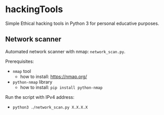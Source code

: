# hackingTools

Simple Ethical hacking tools in Python 3 for personal educative purposes. 

## Network scanner

Automated network scanner with nmap: ```network_scan.py```.

Prerequisites:

- ```nmap``` tool
	- how to install: https://nmap.org/
- ```python-nmap``` library
	- how to install: ```pip install python-nmap```

Run the script with IPv4 address:

- ```python3 ./network_scan.py X.X.X.X ```

